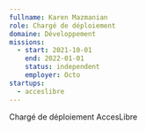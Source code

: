 ```yaml
---
fullname: Karen Mazmanian
role: Chargé de déploiement
domaine: Développement
missions:
  - start: 2021-10-01
    end: 2022-01-01
    status: independent
    employer: Octo
startups:
  - acceslibre
---
```


Chargé de déploiement AccesLibre 
